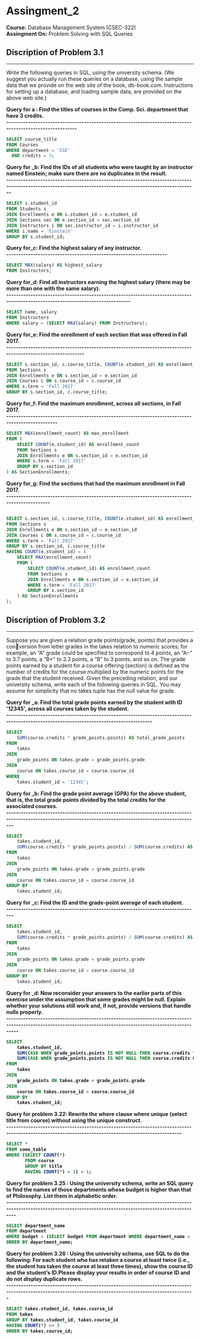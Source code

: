 # Assingment_2
**Course:** Database Management System  (CSEC-322)<br />
**Assingment  On:** Problem Solving with SQL Queries <br/>

## Discription of Problem 3.1 
------------------------------------------
Write the following queries in SQL, using the university schema. (We suggest
you actually run these queries on a database, using the sample data that we
provide on the web site of the book, db-book.com. Instructions for setting up
a database, and loading sample data, are provided on the above web site.)<br>

<b> Query for a : Find the titles of courses in the Comp. Sci. department that have 3 credits.</br>
---------------------------------------------------------------------------------------------------------</b>
```sql
SELECT course_title
FROM Courses
WHERE department = 'CSE'
  AND credits = 3;
```

<b> Query for _b: Find the IDs of all students who were taught by an instructor named Einstein; make sure there are no duplicates in the result.</br>
----------------------------------------------------------------------------------------------------------------------------------------------------------</b>
```sql
SELECT s.student_id
FROM Students s
JOIN Enrollments e ON s.student_id = e.student_id
JOIN Sections sec ON e.section_id = sec.section_id
JOIN Instructors i ON sec.instructor_id = i.instructor_id
WHERE i.name = 'Einstein'
GROUP BY s.student_id;
```

<b> Query for_c: Find the highest salary of any instructor.</br>
------------------------------------------------------------------</b>
```sql
SELECT MAX(salary) AS highest_salary
FROM Instructors;

```


<b> Query for_d: Find all instructors earning the highest salary (there may be more than one with the same salary). </br>
-------------------------------------------------------------------------------------------------------------------------------</b>
```sql
SELECT name, salary
FROM Instructors
WHERE salary = (SELECT MAX(salary) FROM Instructors);

```

<b> Query for_e: Find the enrollment of each section that was offered in Fall 2017.</br>
------------------------------------------------------------------------------------------------------------</b>
```sql
SELECT s.section_id, c.course_title, COUNT(e.student_id) AS enrollment_count
FROM Sections s
JOIN Enrollments e ON s.section_id = e.section_id
JOIN Courses c ON s.course_id = c.course_id
WHERE s.term = 'Fall 2017'
GROUP BY s.section_id, c.course_title;

```


<b> Query for_f: Find the maximum enrollment, across all sections, in Fall 2017.</br>
-------------------------------------------------------------------------------------------------</b>
```sql
SELECT MAX(enrollment_count) AS max_enrollment
FROM (
    SELECT COUNT(e.student_id) AS enrollment_count
    FROM Sections s
    JOIN Enrollments e ON s.section_id = e.section_id
    WHERE s.term = 'Fall 2017'
    GROUP BY s.section_id
) AS SectionEnrollments;
```


<b> Query for_g: Find the sections that had the maximum enrollment in Fall 2017.</br>
----------------------------------------------------------------------------------------------</b>
```sql

SELECT s.section_id, c.course_title, COUNT(e.student_id) AS enrollment_count
FROM Sections s
JOIN Enrollments e ON s.section_id = e.section_id
JOIN Courses c ON s.course_id = c.course_id
WHERE s.term = 'Fall 2017'
GROUP BY s.section_id, c.course_title
HAVING COUNT(e.student_id) = (
    SELECT MAX(enrollment_count)
    FROM (
        SELECT COUNT(e.student_id) AS enrollment_count
        FROM Sections s
        JOIN Enrollments e ON s.section_id = e.section_id
        WHERE s.term = 'Fall 2017'
        GROUP BY s.section_id
    ) AS SectionEnrollments
);
```

## Discription of Problem 3.2 
----------------------------
Suppose you are given a relation grade points(grade, points) that provides a conversion from letter grades in the takes relation to numeric scores; for example,
an “A” grade could be specified to correspond to 4 points, an “A−” to 3.7 points,
a “B+” to 3.3 points, a “B” to 3 points, and so on. The grade points earned by a
student for a course offering (section) is defined as the number of credits for the
course multiplied by the numeric points for the grade that the student received.
Given the preceding relation, and our university schema, write each of the
following queries in SQL. You may assume for simplicity that no takes tuple has
the null value for grade.

<b> Query for _a: Find the total grade points earned by the student with ID '12345', across all courses taken by the student.</br>
----------------------------------------------------------------------------------------------------------------------------------------</b>
```sql
SELECT 
    SUM(course.credits * grade_points.points) AS total_grade_points
FROM 
    takes
JOIN 
    grade_points ON takes.grade = grade_points.grade
JOIN 
    course ON takes.course_id = course.course_id
WHERE 
    takes.student_id = '12345';

```
<b> Query for _b: Find the grade point average (GPA) for the above student, that is, the total grade points divided by the total credits for the associated courses.</br>
-----------------------------------------------------------------------------------------------------------------------------------------------------------</b>
```sql
SELECT 
    takes.student_id,
    SUM(course.credits * grade_points.points) / SUM(course.credits) AS GPA
FROM 
    takes
JOIN 
    grade_points ON takes.grade = grade_points.grade
JOIN 
    course ON takes.course_id = course.course_id
GROUP BY 
    takes.student_id;


```

<b> Query for _c: Find the ID and the grade-point average of each student.</br>
-------------------------------------------------------------------------------</b>
```sql
SELECT 
    takes.student_id,
    SUM(course.credits * grade_points.points) / SUM(course.credits) AS GPA
FROM 
    takes
JOIN 
    grade_points ON takes.grade = grade_points.grade
JOIN 
    course ON takes.course_id = course.course_id
GROUP BY 
    takes.student_id;

```
<b> Query for _d: Now reconsider your answers to the earlier parts of this exercise under the assumption that some grades might be null. Explain whether your
 solutions still work and, if not, provide versions that handle nulls properly. </br>
 -------------------------------------------------------------------------------------------------------------------------------------------------------------<b>
```sql
SELECT 
    takes.student_id,
    SUM(CASE WHEN grade_points.points IS NOT NULL THEN course.credits * grade_points.points ELSE 0 END) / 
    SUM(CASE WHEN grade_points.points IS NOT NULL THEN course.credits ELSE 0 END) AS GPA
FROM 
    takes
JOIN 
    grade_points ON takes.grade = grade_points.grade
JOIN 
    course ON takes.course_id = course.course_id
GROUP BY 
    takes.student_id;

```
<b>Query for problem 3.22: Rewrite the where clause where unique (select title from course) without using the unique construct. </br>
----------------------------------------------------------------------------------------------------------------------------------------------------</b>
```sql
SELECT * 
FROM some_table
WHERE (SELECT COUNT(*) 
       FROM course 
       GROUP BY title 
       HAVING COUNT(*) = 1) = 1;

```
<b> Query for problem 3.25 : Using the university schema, write an SQL query to find the names of those
 departments whose budget is higher than that of Philosophy. List them in alphabetic order. </br>
 ------------------------------------------------------------------------------------------------------------------------------------------------------------</b>
```sql
SELECT department_name
FROM department
WHERE budget > (SELECT budget FROM department WHERE department_name = 'Philosophy')
ORDER BY department_name;
```
<b> Query for problem 3.26 : Using the university schema, use SQL to do the following: For each student who
 has retaken a course at least twice (i.e., the student has taken the course at least
 three times), show the course ID and the student’s ID.Please display your results in order
 of course ID and do not display duplicate rows.</br>
 ---------------------------------------------------------------------------------------------------------------------------------------------------------</b>
```sql
SELECT takes.student_id, takes.course_id
FROM takes
GROUP BY takes.student_id, takes.course_id
HAVING COUNT(*) >= 3
ORDER BY takes.course_id;
```
